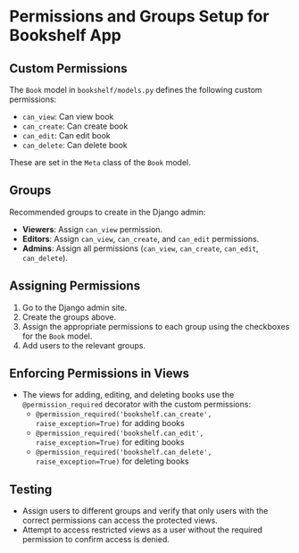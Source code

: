 # Permissions and Groups Setup for Bookshelf App

## Custom Permissions
The `Book` model in `bookshelf/models.py` defines the following custom permissions:
- `can_view`: Can view book
- `can_create`: Can create book
- `can_edit`: Can edit book
- `can_delete`: Can delete book

These are set in the `Meta` class of the `Book` model.

## Groups
Recommended groups to create in the Django admin:
- **Viewers**: Assign `can_view` permission.
- **Editors**: Assign `can_view`, `can_create`, and `can_edit` permissions.
- **Admins**: Assign all permissions (`can_view`, `can_create`, `can_edit`, `can_delete`).

## Assigning Permissions
1. Go to the Django admin site.
2. Create the groups above.
3. Assign the appropriate permissions to each group using the checkboxes for the `Book` model.
4. Add users to the relevant groups.

## Enforcing Permissions in Views
- The views for adding, editing, and deleting books use the `@permission_required` decorator with the custom permissions:
  - `@permission_required('bookshelf.can_create', raise_exception=True)` for adding books
  - `@permission_required('bookshelf.can_edit', raise_exception=True)` for editing books
  - `@permission_required('bookshelf.can_delete', raise_exception=True)` for deleting books

## Testing
- Assign users to different groups and verify that only users with the correct permissions can access the protected views.
- Attempt to access restricted views as a user without the required permission to confirm access is denied.
